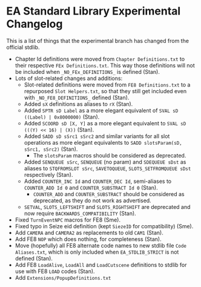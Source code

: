 # EA Standard Library Experimental Changelog

This is a list of things that the experimental branch has changed from the official stdlib.

- Chapter Id definitions were moved from `Chapter Definitions.txt` to their respective `FEx Definitions.txt`. This way those definitions will not be included when `_NO_FEx_DEFINITIONS_` is defined (Stan).
- Lots of slot-related changes and additions:
  - Slot-related definitions were moved from `FE8 Definitions.txt` to a repurposed `Slot Helpers.txt`, so that they still get included even with `_NO_FE8_DEFINITIONS_` defined (Stan).
  - Added `sX` definitions as aliases to `rX` (Stan).
  - Added `SPTR sD Label` as a more elegant equivalent of `SVAL sD ((Label) | 0x8000000)` (Stan).
  - Added `SCOORD sD [X, Y]` as a more elegant equivalent to `SVAL sD (((Y) << 16) | (X))` (Stan).
  - Added `SADD sD sSrc1 sSrc2` and similar variants for all slot operations as more elegant equivalents to `SADD slotsParam(sD, sSrc1, sSrc2)` (Stan).
    - The `slotsParam` macros should be considered as deprecated.
  - Added `SENQUEUE sSrc`, `SENQUEUE` (no param) and `SDEQUEUE sDst` as aliases to `STQFROMSLOT sSrc`, `SAVETOQUEUE`, `SLOTS_SETFROMQUEUE sDst` respectively (Stan).
  - Added `COUNTER_INC Id` and `COUNTER_DEC Id`, semi-aliases to `COUNTER_ADD Id 0` and `COUNTER_SUBSTRACT Id 0` (Stan).
    - `COUNTER_ADD` and `COUNTER_SUBSTRACT` should be considered as deprecated, as they do not work as advertised.
  - `SETVAL`, `SLOTS_LEFTSHIFT` and `SLOTS_RIGHTSHIFT` are deprecated and now require `BACKWARDS_COMPATIBILITY` (Stan).
- Fixed `TurnEventNPC` macros for FE8 (Sme).
- Fixed typo in Seize eid definition (kept `SiezeID` for compatibility) (Sme).
- Add `CAMERA` and `CAMERA2` as replacements to old `CAM1` (Stan).
- Add FE8 `NOP` which does nothing, for completeness (Stan).
- Move (hopefully) all FE8 alternate code names to new stdlib file `Code Aliases.txt`, which is only included when `EA_STDLIB_STRICT` is not defined (Stan).
- Add FE8 `LoadAlive`, `LoadAll` and `LoadCutscene` definitions to stdlib for use with FE8 `LOAD` codes (Stan).
- Add `Extensions/PopupDefinitions.txt`
